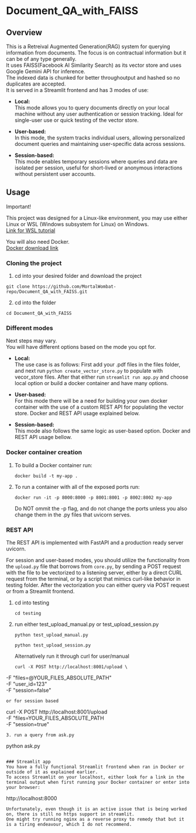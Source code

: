 # Document_QA_with_FAISS

## Overview
This is a Retreival Augmented Generation(RAG) system for querying information from documents. The focus is on contractual information but it can be of any type generally. <br>
It uses FAISS(Facebook AI Similarity Search) as its vector store and uses Google Gemini API for inference. <br>
The indexed data is chunked for better throughoutput and hashed so no duplicates are accepted. <br>
It is served in a Streamlit frontend and has 3 modes of use:
* **Local:**  
  This mode allows you to query documents directly on your local machine without any user authentication or session tracking. Ideal for single-user use or quick testing of      the vector store.
  
* **User-based:**  
  In this mode, the system tracks individual users, allowing personalized document queries and maintaining user-specific data across sessions.

* **Session-based:**  
  This mode enables temporary sessions where queries and data are isolated per session, useful for short-lived or anonymous interactions without persistent user accounts.

## Usage
Important!

This project was designed for a Linux-like environment, you may use either Linux or WSL (Windows subsystem for Linux) on Windows.  
[Link for WSL tutorial](https://www.howtogeek.com/744328/how-to-install-the-windows-subsystem-for-linux-on-windows-11/)  

You will also need Docker.  
[Docker download link](https://www.docker.com/)

### Cloning the project
1. cd into your desired folder and download the project
```
git clone https://github.com/MortalWombat-repo/Document_QA_with_FAISS.git
```
2. cd into the folder
```
cd Document_QA_with_FAISS
```

### Different modes
Next steps may vary.  
You will have different options based on the mode you opt for.

* **Local:**  
  The use case is as follows: First add your .pdf files in the files folder, and next run `python create_vector_store.py` to populate with vecor_store files. After that       either run `streamlit run app.py` and choose local option or build a docker container and have many options.

* **User-based:**  
  For this mode there will be a need for building your own docker container with the use of a custom REST API for populating the vector store.
  Docker and REST API usage explained below.

* **Session-based:**  
  This mode also follows the same logic as user-based option.
  Docker and REST API usage bellow.

### Docker container creation
1. To build a Docker container run:
   ```
   docker build -t my-app .
   ```
2. To run a container with all of the exposed ports run:
   ```
   docker run -it -p 8000:8000 -p 8001:8001 -p 8002:8002 my-app
   ```
   Do NOT ommit the -p flag, and do not change the ports unless you also change them in the .py files that uvicorn serves.

### REST API
The REST API is implemented with FastAPI and a production ready server uvicorn.

For session and user-based modes, you should utilize the functionality from the `upload.py` file that borrows from `core.py`, by sending a POST request with the file to be vectorized to a listening server, either by a direct CURL request from the terminal, or by a script that mimics curl-like behavior in testing folder.
After the vectorization you can either query via POST request or from a Streamlit frontend.

1. cd into testing
   ```
   cd testing
   ```
2. run either test_upload_manual.py or test_upload_session.py
   ```
   python test_upload_manual.py
   ```
   ```
   python test_upload_session.py
   ```
   
   Alternatively run it through curl
   for user/manual
   ```
   curl -X POST http://localhost:8001/upload \
  -F "files=@YOUR_FILES_ABSOLUTE_PATH" \
  -F "user_id=123" \
  -F "session=false"
   ```
   or for session based
   ```
   curl -X POST http://localhost:8001/upload \
  -F "files=YOUR_FILES_ABSOLUTE_PATH \
  -F "session=true"
   ```
3. run a query from ask.py
   ```
   python ask.py
   ```

### Streamlit app
You have a fully functional Streamlit frontend when ran in Docker or outside of it as explained earlier.
To access Streamlit on your localhost, either look for a link in the terminal output when first running your Docker container or enter into your browser:
   ```
   http://localhost:8000
   ```
Unfortunately, even though it is an active issue that is being worked on, there is still no https support in streamlit.
One might try running nginx as a reverse proxy to remedy that but it is a tiring endeavour, which I do not recommend.



  
